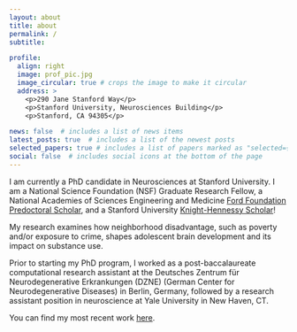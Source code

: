 ```yaml
---
layout: about
title: about
permalink: /
subtitle: 

profile:
  align: right
  image: prof_pic.jpg
  image_circular: true # crops the image to make it circular
  address: >
    <p>290 Jane Stanford Way</p>
    <p>Stanford University, Neurosciences Building</p>
    <p>Stanford, CA 94305</p>

news: false  # includes a list of news items
latest_posts: true  # includes a list of the newest posts
selected_papers: true # includes a list of papers marked as "selected={true}"
social: false  # includes social icons at the bottom of the page
---
```


I am currently a PhD candidate in Neurosciences at Stanford University. I am a National Science Foundation (NSF) Graduate Research Fellow, a National Academies of Sciences Engineering and Medicine [Ford Foundation Predoctoral Scholar](https://www.nationalacademies.org/our-work/ford-foundation-fellowships), and a Stanford University [Knight-Hennessy Scholar](https://knight-hennessy.stanford.edu/scholars/2023-cohort)!

My research examines how neighborhood disadvantage, such as poverty and/or exposure to crime, shapes adolescent brain development and its impact on substance use.

Prior to starting my PhD program, I worked as a post-baccalaureate computational research assistant at the Deutsches Zentrum für Neurodegenerative Erkrankungen (DZNE) (German Center for Neurodegenerative Diseases) in Berlin, Germany, followed by a research assistant position in neuroscience at Yale University in New Haven, CT.

You can find my most recent work [here](https://scholar.google.com/citations?user=9Pp2QRsAAAAJ&hl=en&oi=ao).

